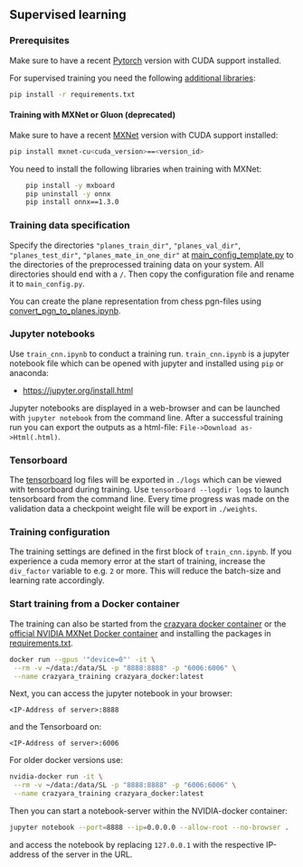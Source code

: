 ## Supervised learning

### Prerequisites

Make sure to have a recent [Pytorch](https://pytorch.org/get-started/locally/) version with CUDA support installed.

For supervised training you need the following [additional libraries](https://github.com/QueensGambit/CrazyAra/blob/master/DeepCrazyhouse/src/training/requirements.txt):

```bash
pip install -r requirements.txt
```

#### Training with MXNet or Gluon (deprecated)
Make sure to have a recent [MXNet](https://mxnet.incubator.apache.org/index.html) version with CUDA support installed:
 ```bash
 pip install mxnet-cu<cuda_version>==<version_id>
```

You need to install the following libraries when training with MXNet:
```bash
    pip install -y mxboard
    pip uninstall -y onnx
    pip install onnx==1.3.0
```

### Training data specification
Specify the directories `"planes_train_dir"`, `"planes_val_dir"`, `"planes_test_dir"`, `"planes_mate_in_one_dir"` at
[main_config_template.py](https://github.com/QueensGambit/CrazyAra/blob/master/DeepCrazyhouse/configs/main_config_template.py)
to the directories of the preprocessed training data on your system. All directories should end with a `/`.
Then copy the configuration file and rename it to `main_config.py`.

You can create the plane representation from chess pgn-files using [convert_pgn_to_planes.ipynb](https://github.com/QueensGambit/CrazyAra/blob/master/DeepCrazyhouse/src/preprocessing/convert_pgn_to_planes.ipynb).

### Jupyter notebooks
Use `train_cnn.ipynb` to conduct a training run.
`train_cnn.ipynb` is a jupyter notebook file which can be opened with jupyter and installed using `pip` or anaconda: 
* <https://jupyter.org/install.html>

Jupyter notebooks are displayed in a web-browser and can be launched with `jupyter notebook` from the command line. 
After a successful training run you can export the outputs as a html-file:  `File->Download as->Html(.html)`.

### Tensorboard
The [tensorboard](https://github.com/tensorflow/tensorboard) log files will be exported in `./logs` which can be viewed with tensorboard during training.
Use `tensorboard --logdir logs` to launch tensorboard from the command line.
Every time progress was made on the validation data a checkpoint weight file will be export in `./weights`.

### Training configuration

The training settings are defined in the first block of `train_cnn.ipynb`.
If you experience a cuda memory error at the start of training, increase the `div_factor` variable to e.g. `2` or more.
This will reduce the batch-size and learning rate accordingly.

### Start training from a Docker container

The training can also be started from the [crazyara docker container](https://github.com/QueensGambit/CrazyAra/blob/master/engine/src/rl/Dockerfile)
or the [official NVIDIA MXNet Docker container](https://docs.nvidia.com/deeplearning/frameworks/mxnet-release-notes/overview.html#overview)
and installing the packages in [requirements.txt](https://github.com/QueensGambit/CrazyAra/blob/master/DeepCrazyhouse/src/training/requirements.txt). 

```bash
docker run --gpus '"device=0"' -it \
 --rm -v ~/data:/data/SL -p "8888:8888" -p "6006:6006" \
 --name crazyara_training crazyara_docker:latest
```

Next, you can access the jupyter notebook in your browser:

`<IP-Address of server>:8888`

and the Tensorboard on:

`<IP-Address of server>:6006`


For older docker versions use:
```bash
nvidia-docker run -it \
 --rm -v ~/data:/data/SL -p "8888:8888" -p "6006:6006" \
 --name crazyara_training crazyara_docker:latest
```

Then you can start a notebook-server within the NVIDIA-docker container:
```bash
jupyter notebook --port=8888 --ip=0.0.0.0 --allow-root --no-browser .
```
and access the notebook by replacing `127.0.0.1` with the respective IP-address of the server in the URL.
